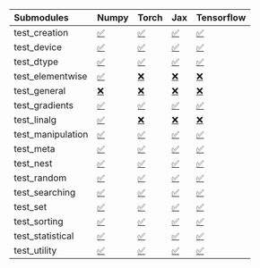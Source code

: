 | Submodules        | Numpy                                                                                                                           | Torch                                                                                                                           | Jax                                                                                                                             | Tensorflow                                                                                                                      |
|:------------------|:--------------------------------------------------------------------------------------------------------------------------------|:--------------------------------------------------------------------------------------------------------------------------------|:--------------------------------------------------------------------------------------------------------------------------------|:--------------------------------------------------------------------------------------------------------------------------------|
| test_creation     | <a href="https://github.com/unifyai/ivy/runs/8170199047?check_suite_focus=true" rel="noopener noreferrer" target="_blank">✅</a> | <a href="https://github.com/unifyai/ivy/runs/8170199455?check_suite_focus=true" rel="noopener noreferrer" target="_blank">✅</a> | <a href="https://github.com/unifyai/ivy/runs/8170199975?check_suite_focus=true" rel="noopener noreferrer" target="_blank">✅</a> | <a href="https://github.com/unifyai/ivy/runs/8170200705?check_suite_focus=true" rel="noopener noreferrer" target="_blank">✅</a> |
| test_device       | <a href="https://github.com/unifyai/ivy/runs/8170199073?check_suite_focus=true" rel="noopener noreferrer" target="_blank">✅</a> | <a href="https://github.com/unifyai/ivy/runs/8170199508?check_suite_focus=true" rel="noopener noreferrer" target="_blank">✅</a> | <a href="https://github.com/unifyai/ivy/runs/8170200005?check_suite_focus=true" rel="noopener noreferrer" target="_blank">✅</a> | <a href="https://github.com/unifyai/ivy/runs/8170200790?check_suite_focus=true" rel="noopener noreferrer" target="_blank">✅</a> |
| test_dtype        | <a href="https://github.com/unifyai/ivy/runs/8170199102?check_suite_focus=true" rel="noopener noreferrer" target="_blank">✅</a> | <a href="https://github.com/unifyai/ivy/runs/8170199554?check_suite_focus=true" rel="noopener noreferrer" target="_blank">✅</a> | <a href="https://github.com/unifyai/ivy/runs/8170200037?check_suite_focus=true" rel="noopener noreferrer" target="_blank">✅</a> | <a href="https://github.com/unifyai/ivy/runs/8170200869?check_suite_focus=true" rel="noopener noreferrer" target="_blank">✅</a> |
| test_elementwise  | <a href="https://github.com/unifyai/ivy/runs/8170199128?check_suite_focus=true" rel="noopener noreferrer" target="_blank">✅</a> | <a href="https://github.com/unifyai/ivy/runs/8170199593?check_suite_focus=true" rel="noopener noreferrer" target="_blank">❌</a> | <a href="https://github.com/unifyai/ivy/runs/8170200069?check_suite_focus=true" rel="noopener noreferrer" target="_blank">❌</a> | <a href="https://github.com/unifyai/ivy/runs/8170200931?check_suite_focus=true" rel="noopener noreferrer" target="_blank">❌</a> |
| test_general      | <a href="https://github.com/unifyai/ivy/runs/8170199152?check_suite_focus=true" rel="noopener noreferrer" target="_blank">❌</a> | <a href="https://github.com/unifyai/ivy/runs/8170199637?check_suite_focus=true" rel="noopener noreferrer" target="_blank">❌</a> | <a href="https://github.com/unifyai/ivy/runs/8170200096?check_suite_focus=true" rel="noopener noreferrer" target="_blank">❌</a> | <a href="https://github.com/unifyai/ivy/runs/8170200977?check_suite_focus=true" rel="noopener noreferrer" target="_blank">❌</a> |
| test_gradients    | <a href="https://github.com/unifyai/ivy/runs/8170199177?check_suite_focus=true" rel="noopener noreferrer" target="_blank">✅</a> | <a href="https://github.com/unifyai/ivy/runs/8170199676?check_suite_focus=true" rel="noopener noreferrer" target="_blank">✅</a> | <a href="https://github.com/unifyai/ivy/runs/8170200125?check_suite_focus=true" rel="noopener noreferrer" target="_blank">✅</a> | <a href="https://github.com/unifyai/ivy/runs/8170201014?check_suite_focus=true" rel="noopener noreferrer" target="_blank">✅</a> |
| test_linalg       | <a href="https://github.com/unifyai/ivy/runs/8170199211?check_suite_focus=true" rel="noopener noreferrer" target="_blank">✅</a> | <a href="https://github.com/unifyai/ivy/runs/8170199704?check_suite_focus=true" rel="noopener noreferrer" target="_blank">❌</a> | <a href="https://github.com/unifyai/ivy/runs/8170200166?check_suite_focus=true" rel="noopener noreferrer" target="_blank">❌</a> | <a href="https://github.com/unifyai/ivy/runs/8170201046?check_suite_focus=true" rel="noopener noreferrer" target="_blank">❌</a> |
| test_manipulation | <a href="https://github.com/unifyai/ivy/runs/8170199237?check_suite_focus=true" rel="noopener noreferrer" target="_blank">✅</a> | <a href="https://github.com/unifyai/ivy/runs/8170199732?check_suite_focus=true" rel="noopener noreferrer" target="_blank">✅</a> | <a href="https://github.com/unifyai/ivy/runs/8170200221?check_suite_focus=true" rel="noopener noreferrer" target="_blank">✅</a> | <a href="https://github.com/unifyai/ivy/runs/8170201076?check_suite_focus=true" rel="noopener noreferrer" target="_blank">✅</a> |
| test_meta         | <a href="https://github.com/unifyai/ivy/runs/8170199257?check_suite_focus=true" rel="noopener noreferrer" target="_blank">✅</a> | <a href="https://github.com/unifyai/ivy/runs/8170199747?check_suite_focus=true" rel="noopener noreferrer" target="_blank">✅</a> | <a href="https://github.com/unifyai/ivy/runs/8170200284?check_suite_focus=true" rel="noopener noreferrer" target="_blank">✅</a> | <a href="https://github.com/unifyai/ivy/runs/8170201105?check_suite_focus=true" rel="noopener noreferrer" target="_blank">✅</a> |
| test_nest         | <a href="https://github.com/unifyai/ivy/runs/8170199276?check_suite_focus=true" rel="noopener noreferrer" target="_blank">✅</a> | <a href="https://github.com/unifyai/ivy/runs/8170199776?check_suite_focus=true" rel="noopener noreferrer" target="_blank">✅</a> | <a href="https://github.com/unifyai/ivy/runs/8170200345?check_suite_focus=true" rel="noopener noreferrer" target="_blank">✅</a> | <a href="https://github.com/unifyai/ivy/runs/8170201130?check_suite_focus=true" rel="noopener noreferrer" target="_blank">✅</a> |
| test_random       | <a href="https://github.com/unifyai/ivy/runs/8170199291?check_suite_focus=true" rel="noopener noreferrer" target="_blank">✅</a> | <a href="https://github.com/unifyai/ivy/runs/8170199805?check_suite_focus=true" rel="noopener noreferrer" target="_blank">✅</a> | <a href="https://github.com/unifyai/ivy/runs/8170200394?check_suite_focus=true" rel="noopener noreferrer" target="_blank">✅</a> | <a href="https://github.com/unifyai/ivy/runs/8170201177?check_suite_focus=true" rel="noopener noreferrer" target="_blank">✅</a> |
| test_searching    | <a href="https://github.com/unifyai/ivy/runs/8170199314?check_suite_focus=true" rel="noopener noreferrer" target="_blank">✅</a> | <a href="https://github.com/unifyai/ivy/runs/8170199836?check_suite_focus=true" rel="noopener noreferrer" target="_blank">✅</a> | <a href="https://github.com/unifyai/ivy/runs/8170200438?check_suite_focus=true" rel="noopener noreferrer" target="_blank">✅</a> | <a href="https://github.com/unifyai/ivy/runs/8170201224?check_suite_focus=true" rel="noopener noreferrer" target="_blank">✅</a> |
| test_set          | <a href="https://github.com/unifyai/ivy/runs/8170199343?check_suite_focus=true" rel="noopener noreferrer" target="_blank">✅</a> | <a href="https://github.com/unifyai/ivy/runs/8170199863?check_suite_focus=true" rel="noopener noreferrer" target="_blank">✅</a> | <a href="https://github.com/unifyai/ivy/runs/8170200487?check_suite_focus=true" rel="noopener noreferrer" target="_blank">✅</a> | <a href="https://github.com/unifyai/ivy/runs/8170201264?check_suite_focus=true" rel="noopener noreferrer" target="_blank">✅</a> |
| test_sorting      | <a href="https://github.com/unifyai/ivy/runs/8170199375?check_suite_focus=true" rel="noopener noreferrer" target="_blank">✅</a> | <a href="https://github.com/unifyai/ivy/runs/8170199893?check_suite_focus=true" rel="noopener noreferrer" target="_blank">✅</a> | <a href="https://github.com/unifyai/ivy/runs/8170200534?check_suite_focus=true" rel="noopener noreferrer" target="_blank">✅</a> | <a href="https://github.com/unifyai/ivy/runs/8170201306?check_suite_focus=true" rel="noopener noreferrer" target="_blank">✅</a> |
| test_statistical  | <a href="https://github.com/unifyai/ivy/runs/8170199394?check_suite_focus=true" rel="noopener noreferrer" target="_blank">✅</a> | <a href="https://github.com/unifyai/ivy/runs/8170199929?check_suite_focus=true" rel="noopener noreferrer" target="_blank">✅</a> | <a href="https://github.com/unifyai/ivy/runs/8170200591?check_suite_focus=true" rel="noopener noreferrer" target="_blank">✅</a> | <a href="https://github.com/unifyai/ivy/runs/8170201334?check_suite_focus=true" rel="noopener noreferrer" target="_blank">✅</a> |
| test_utility      | <a href="https://github.com/unifyai/ivy/runs/8170199425?check_suite_focus=true" rel="noopener noreferrer" target="_blank">✅</a> | <a href="https://github.com/unifyai/ivy/runs/8170199956?check_suite_focus=true" rel="noopener noreferrer" target="_blank">✅</a> | <a href="https://github.com/unifyai/ivy/runs/8170200640?check_suite_focus=true" rel="noopener noreferrer" target="_blank">✅</a> | <a href="https://github.com/unifyai/ivy/runs/8170201363?check_suite_focus=true" rel="noopener noreferrer" target="_blank">✅</a> |